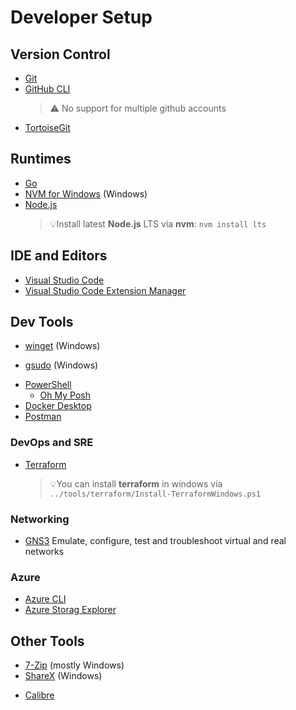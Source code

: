 # Developer Setup

## Version Control

<!-- TODO: Explain how to use Git Credential Manager Core to support multiple GitHub accounts -->

- [Git][git]
- [GitHub CLI][github-cli]
  > ⚠️ No support for multiple github accounts
- [TortoiseGit][tortoisegit]

## Runtimes

- [Go][golang]
- [NVM for Windows][nvm-windows] (Windows)
- [Node.js][nodejs]
  > 💡Install latest **Node.js** LTS via **nvm**: `nvm install lts`

## IDE and Editors

<!-- TODO: Explain PowerShell configuration for VSCode Powershell Extension. Uses different profile (Microsoft.VSCode_profile.ps1)  -->

- [Visual Studio Code][vscode]
- [Visual Studio Code Extension Manager][vscode-vsce]

## Dev Tools

- [winget][winget] (Windows)
<!-- TODO: Explain winget installation for Windows before 11 -->
- [gsudo][gsudo] (Windows)
<!-- TODO: Explain issue with PowerShell version - winget does not provide the latest) -->
- [PowerShell][powershell]
  <!-- TODO: Explain Oh My Posh installation -->
  <!-- TODO: Explain Nerd font installation -->
  <!-- TODO: Explain PowerShell configuration  -->
  - [Oh My Posh][ohmyposh]
- [Docker Desktop][docker-desktop]
- [Postman][postman]

### DevOps and SRE

- [Terraform][terraform]
  > 💡You can install **terraform** in windows via `../tools/terraform/Install-TerraformWindows.ps1`

### Networking

- [GNS3][gns3] Emulate, configure, test and troubleshoot virtual and real networks

### Azure

- [Azure CLI][azure-cli]
- [Azure Storag Explorer][azure-storage-explorer]

## Other Tools

- [7-Zip][seven-zip] (mostly Windows)
- [ShareX][sharex] (Windows)
<!-- TODO: Explain how to configure calibre and plugins -->
- [Calibre][calibre]

<!-- Relative Links -->

<!-- Absolute Links -->

[git]: https://git-scm.com/download "Git"
[github-cli]: https://github.com/cli/cli "GitHub CLI"
[tortoisegit]: https://tortoisegit.org "Windows Shell Interface to Git"
[golang]: https://go.dev/doc/install "Go language runtime"
[nvm-windows]: https://github.com/coreybutler/nvm-windows "Node Version Manager for Windows"
[nodejs]: https://nodejs.org/ "Node.js"
[vscode]: https://code.visualstudio.com/download "Visual Studio Code"
[vscode-vsce]: https://github.com/microsoft/vscode-vsce "Visual Studio Code Extension Manager"
[winget]: https://github.com/microsoft/winget-cli "Windows Package Manager Client"
[gsudo]: https://gerardog.github.io/gsudo/docs/install "gsudo"
[powershell]: https://docs.microsoft.com/en-us/powershell/scripting/install/installing-powershell "PowerShell"
[ohmyposh]: https://ohmyposh.dev/docs "Oh My Posh"
[docker-desktop]: https://docs.docker.com/desktop/#download-and-install "Docker Desktop"
[postman]: https://www.postman.com/downloads "Postman"
[terraform]: https://www.terraform.io/downloads "Terraform"
[gns3]: https://github.com/GNS3/gns3-gui/releases "GNS3"
[azure-cli]: https://docs.microsoft.com/en-us/cli/azure/install-azure-cli "Azure CLI"
[azure-storage-explorer]: https://azure.microsoft.com/en-us/products/storage/storage-explorer "Azure Storage Explorer"
[seven-zip]: https://www.7-zip.org/download.html "7-Zip is a file archiver with a high compression ratio"
[sharex]: https://getsharex.com "ShareX: Screen capture, file sharing and productivity tool"
[calibre]: https://calibre-ebook.com/download "Calibre"
